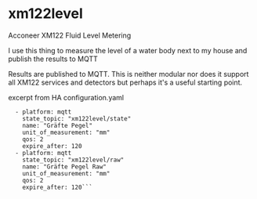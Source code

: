 # xm122level
Acconeer XM122 Fluid Level Metering

I use this thing to measure the level of a water body next to my house and publish the results to MQTT

Results are published to MQTT.
This is neither modular nor does it support all XM122 services and detectors but perhaps it's a useful starting point.

excerpt from HA configuration.yaml 
```sensor Gräfte:
  - platform: mqtt
    state_topic: "xm122level/state"
    name: "Gräfte Pegel"
    unit_of_measurement: "mm"
    qos: 2
    expire_after: 120
  - platform: mqtt
    state_topic: "xm122level/raw"
    name: "Gräfte Pegel Raw"
    unit_of_measurement: "mm"
    qos: 2
    expire_after: 120```
  